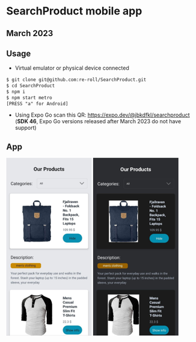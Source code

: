 # SearchProduct mobile app

## March 2023

## Usage
+ Virtual emulator or physical device connected
```
$ git clone git@github.com:re-roll/SearchProduct.git
$ cd SearchProduct
$ npm i
$ npm start metro
[PRESS "a" for Android]
```
+ Using Expo Go scan this QR: https://expo.dev/@jbkdfkl/searchproduct<br/>
  (<b>SDK 46</b>, Expo Go versions released after March 2023 do not have support)

## App
<img src="assets/light.jpg" alt="Light mode" width="45%" height="45%" title="Light mode" /> <img src="assets/dark.jpg" alt="Dark mode" width="45%" height="45%" title="Dark mode" />

